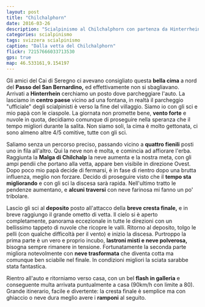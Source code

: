 ```yaml
---
layout: post
title: "Chilchalphorn"
date: 2016-03-26
description: "Scialpinismo al Chilchalphorn con partenza da Hinterrhein dopo il passo del San Bernardino"
categories: scialpinismo
tags: svizzera scialpinismo
caption: "Dalla vetta del Chilchalphorn"
flickr: 72157666033713530
gps: true
map: 46.533161,9.154197
---
```


Gli amici del Cai di Seregno ci avevano consigliato questa **bella cima** a nord del **Passo del San Bernardino,** ed effettivamente non si sbagliavano. Arrivati a **Hinterrhein** cerchiamo un posto dove parcheggiare l'auto. La lasciamo in **centro paese** vicino ad una fontana, in realtà il parcheggio "ufficiale" degli scialpinisti è verso la fine del villaggio. Siamo io con gli sci e mio papà con le ciaspole. La giornata non promette bene, **vento forte** e nuvole in quota, decidiamo comunque di proseguire nella speranza che il tempo migliori durante la salita. Non siamo soli, la cima è molto gettonata, ci sono almeno altre 4/5 comitive, tutte con gli sci.

Saliamo senza un percorso preciso, passando vicino a **quattro fienili** posti uno in fila all'altro. Qui la neve non è molta, e comincia ad affiorare l'erba. Raggiunta la **Malga di Chilchalp** la neve aumenta e la nostra meta, con gli ampi pendii che portano alla vetta, appare ben visibile in direzione Ovest. Dopo poco mio papà decide di fermarsi, è in fase di rientro dopo una brutta influenza, meglio non forzare. Decido di proseguire visto che il **tempo sta migliorando** e con gli sci la discesa sarà rapida. Nell'ultimo tratto le pendenze aumentano, e **alcuni traversi** con neve farinosa mi fanno un po' tribolare.

Lascio gli sci al **deposito** posto all'attacco della **breve cresta finale,** e in breve raggiungo il grande ometto di vetta. Il cielo si è aperto completamente, panorama eccezionale in tutte le direzioni con un bellissimo tappeto di nuvole che ricopre le valli. Ritorno al deposito, tolgo le pelli (con qualche difficoltà per il vento) e inizio la discesa. Purtroppo la prima parte è un vero e proprio incubo, **lastroni misti e neve polverosa,** bisogna sempre rimanere in tensione. Fortunatamente la seconda parte migliora notevolmente con **neve trasformata** che diventa cotta ma comunque ben sciabile nel finale. In condizioni migliori la sciata sarabbe stata fantastica.

Rientro all'auto e ritorniamo verso casa, con un bel **flash in galleria** e conseguente multa arrivata puntualmente a casa (90km/h con limite a 80). Grande itinerario, facile e divertente: la cresta finale è semplice ma con ghiaccio o neve dura meglio avere i **ramponi** al seguito. 